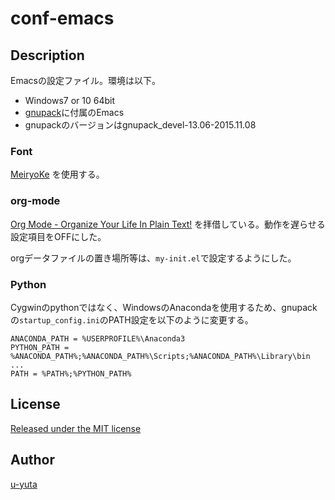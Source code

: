 conf-emacs
====

## Description

Emacsの設定ファイル。環境は以下。

* Windows7 or 10 64bit
* [gnupack](https://osdn.jp/projects/gnupack/)に付属のEmacs
* gnupackのバージョンはgnupack_devel-13.06-2015.11.08

### Font

[MeiryoKe](http://www.geocities.jp/meir000/meiryoKe/) を使用する。

### org-mode

[Org Mode - Organize Your Life In Plain Text!](http://doc.norang.ca/org-mode.html) を拝借している。動作を遅らせる設定項目をOFFにした。

orgデータファイルの置き場所等は、`my-init.el`で設定するようにした。

### Python

Cygwinのpythonではなく、WindowsのAnacondaを使用するため、gnupackの`startup_config.ini`のPATH設定を以下のように変更する。

```
ANACONDA_PATH = %USERPROFILE%\Anaconda3
PYTHON_PATH = %ANACONDA_PATH%;%ANACONDA_PATH%\Scripts;%ANACONDA_PATH%\Library\bin
...
PATH = %PATH%;%PYTHON_PATH%
```

## License

[Released under the MIT license](http://opensource.org/licenses/mit-license.php)

## Author

[u-yuta](https://github.com/u-yuta)

